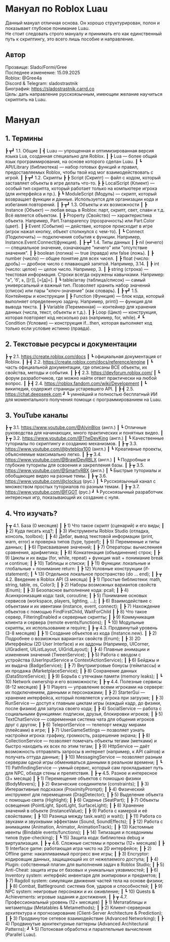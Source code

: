# Мануал по Roblox Luau
 Данный мануал отличная основа. Он хорошо структурирован, полон и показывает глубокое понимание Luau.  
Не стоит следовать строго мануалу и принимать его как единственный путь к скриптингу, это всего лишь пособие и направление.  

## Автор
Прозвище: Slado/Formi/Gree  
Последнее изменение: 15.09.2025  
Roblox: @Gree4a  
Discord & Telegram: sladostrastnik  
Биография: https://sladostrastnik.carrd.co  
Цель: дать направление русскоязычным, имеющим желание научиться скриптить на Luau.  


# Мануал
## 1. Термины
┣ ┳┛ 1.1. Общие
┃ ┫ Luau — упрощенная и оптимизированная версия языка Lua, созданная специально для Roblox.
┃ ┣ Lua — более общий язык программирования, на основе которого сделан Luau.
┃ ┗ API/Library (библиотека) — набор готовых функций и правил, предоставляемых Roblox, чтобы твой код мог взаимодействовать с игрой.
┃
┣ ┳┛ 1.2. Скрипты
┣ ┣ Script (Скрипт) — файл с кодом, который заставляет объекты в игре делать что-то.
┣ ┣ LocalScript (Клиент) — особый тип скрипта, который работает только на компьютере игрока (для интерфейса и пр.).
┣ ┗ ModuleScript (Модуль) — скрипт, который возвращает функции и данные. Используется для организации кода и избегания повторений.
┃
┣ ┳┛ 1.3. Объекты и их возможности
┃ ┣ Instance (Объект) — любая вещь в Roblox: парт, скрипт, свет, спавн и т.д. Всё является объектом.
┃ ┣ Property (Свойство) — характеристика объекта. Например, Part.Transparency (прозрачность) или Part.Color (цвет).
┃ ┣ Event (Событие) — действие, которое происходит в игре (игрок нажал кнопку, объект столкнулся с чем-то).
┃ ┗ Connect (Подключить) — подключения события к функции. Например, Instance.Event:Connect(функция).
┃
┣ ┳┛ 1.4. Типы данных
┃ ┣ nil (ничего) — специальное значение, означающее "ничего" или "отсутствие значения".
┃ ┣ boolean (логика) — true (правда) или false (ложь).
┃ ┣ number (число) — общее понятие для всех чисел.
┃ ┣ float (число: дробь) — дробное число с плавающей запятой. Например, 3.14.
┃ ┣ int (число: целое) — целое число. Например, 3.
┃ ┣ string (строка) — текстовая информация. Строки всегда окружены кавычками. Например: "а", 'б', `в`, [[г]], [=[д]=].
┃ ┗ table/array (таблица/список) — самый универсальный и важный тип. Позволяет хранить набор значений (список) или пары "ключ-значение" (как словарь).
┃
┣ ┳┛ 1.5. Контейнеры и конструкции
┃ ┣ Function (Функция) — блок кода, который выполняет определенную задачу. Например, print() — функция для вывода текста.
┃ ┣ Variable (Переменная) — контейнер для хранения данных (числа, текст, объекты и т.д.).
┃ ┣ Loop (Цикл) — конструкция, которая повторяет код несколько раз (например, for, while).
┛ ┗ Condition (Условие) — конструкция if...then, которая выполняет код только если условие истинно (правда).


## 2. Текстовые ресурсы и документации
┣ ┳ 2.1. https://create.roblox.com/docs
┃ ┗ официальная документация от Roblox.
┃
┣ ┫ 2.2. https://create.roblox.com/docs/reference/engine
┃ ┗ часть официальной документации, где описаны ВСЕ объекты, их свойства, методы и события.
┃
┣ ┫ 2.3. https://devforum.roblox.com/
┃ ┗ форум разработчиков, где можно найти ответ практически на любой вопрос.
┃
┣ ┫ 2.4. https://roblox.fandom.com/wiki/Development
┃ ┗ википедия, содержит страницы устаревшего API.
┃
┣ ┫ 2.5. https://chat.deepseek.com
┛ ┗ умнейший и полностью бесплатный ИИ для моментального получения помощи с программированием на Luau.


## 3. YouTube каналы
┣ ┳ 3.1. https://www.youtube.com/@AlvinBlox (англ.)
┃ ┗ Отличные руководства для начинающих, много практических и понятных видео.
┃
┣ ┳ 3.2. https://www.youtube.com/@TheDevKing (англ.)
┃ ┗ Качественные туториалы по скриптингу и созданию механизмов.
┃
┣ ┳ 3.3. https://www.youtube.com/@byteblox100 (англ.)
┃ ┗ Креативные проекты, объясняемые максимально легко.
┃
┣ ┳ 3.4. https://www.youtube.com/@BrawlDevRBLX (англ.)
┃ ┗ Подробные и глубокие туторилы для освоения и закрепления базы.
┃
┣ ┳ 3.5. https://www.youtube.com/@SmartyRBX (англ.)
┃ ┗ Быстрые туториалы и обобщающие видео на разные темы.
┃
┣ ┳ 3.6. https://www.youtube.com/@clockus (рус.)
┃ ┗ Русскоязычный канал с множеством простых туториалов по разным темам.
┃
┣ ┳ 3.7. https://www.youtube.com/@FGOT (рус.)
┛ ┗ Русскоязычный разработчик интересных игр, показывающий их создание с нуля.


## 4. Что изучать?
┣ ┳ 4.1. База (0 месяцев)
┃ ┣ 1) Что такое скрипт (сценарий) и его виды;
┃ ┣ 2) Куда писать код?;
┃ ┣ 3) Инструменты Roblox Studio (отладка, консоль, toolbox);
┃ ┣ 4) Дебаг, вывод текстовой информации (print, warn, error) и проверка типов (type, typeof);
┃ ┣ 5) Переменные и типы данных;
┃ ┣ 6) Присваивание значений;
┃ ┣ 7) Операторы: вычислениея сравнения, арифметика;
┃ ┣ 8) Конкатенация (объединение) строк;
┃ ┣ 9) Циклы и их виды (for, while, repeat) + функция wait + понимание break и continue;
┃ ┣ 10) Таблицы и списки;
┃ ┣ 11) Функции: локальные и глобальные + понимание return:
┃ ┣ 12) Условные конструкции (if-statement);
┃ ┗ 13) Отдельное локальное пространство (do ... end);
┃ 
┣ ┳ 4.2. Введение в Roblox API (3 месяца)
┃ ┣ 1) Простые библиотеки: math, string, table, os, Color3;
┃ ┣ 2) Наборы возможных вариантов свойств (Enum);
┃ ┣ 3) Безопасное выполнение кода: pcall;
┃ ┣ 4) Асинхронизация кода: task, coroutine;
┃ ┣ 5) Понимание основых сервисов (workspace, players, lighting, ...);
┃ ┣ 6) Взаимодействие с объектами и их ивентами (instance, event, connect);
┃ ┣ 7) Нахождение объектов с помощью FindFirstChild, WaitForChild
┃ ┣ 8) Что такое сервер, FilteringEnabled и серверные скрипты;
┃ ┣ 9) Коммуникация клиента и сервера (remote events/functions);
┃ ┗ 10) Модульные скрипты, их использование и require;
┃ 
┣ ┳ 4.3. Продвинутый уровень (3-8 месяцев)
┃ ┣ 1) Создание объектов из кода (Instance.new).
┃ ┣ 2) Подробнее о возможных вариантах свойств (Enum);
┃ ┣ 3) 2D Интерфейсы (2D User Interface) и их аддоны (Например, UICorner, UIGradient, UIListLayout, UIGridLayout);
┃ ┣ 4) Плавные анимации и изменения значений (TweenService);
┃ ┣ 5) Работа с вводом с устройства (UserInputService и ContextActionService);
┃ ┣ 6) Бейджы и их выдача (BadgeService);
┃ ┣ 7) Внутриигровые бонусы (геймпассы) и их продажа (MarketplaceService);
┃ ┣ 8) Сохранение данных (DataStoreService);
┃ ┣ 9) Борьба с утечками памяти (memory leaks);
┃ ┗ 10) Network ownership и его возможности;
┃ 
┣ ┳ 4.4. Полезные сервисы (8-12 месяцев)
┃ ┣ 1) Players — управление всеми игроками на сервере: их подключением, данными и персонажами;
┃ ┣ 2) StarterGui — хранение интерфейса, который появляется у игрока при загрузке;
┃ ┣ 3) RunService — доступ к главным циклам игры (каждый кадр, до физики, после физики) для запуска своего кода;
┃ ┣ 4) SocialService — работа с социальными функциями: подписки, друзья, блокировки игроков;
┃ ┣ 5) TextChatService — современная система чата для общения игроков друг с другом;
┃ ┣ 6) TeleportService — телепорт между мирами (плейсами) в игре;
┃ ┣ 7) UserGameSettings — позволяет узнать настройки игрока: графику, громкость, разрешение экрана;
┃ ┣ 8) CollectionService — позволяет помечать объекты тегами (метками) и быстро находить их всех по этим тегам;
┃ ┣ 9) HttpService — даёт возможность отправлять запросы в интернет (например, к API сайтов) и получать оттуда данные;
┃ ┣ 10) MessagingService — позволяет разным серверам одной игры обмениваться данными в реальном времени;
┃ ┗ 11) PathfindingService — умный сервис, который сам прокладывает путь для NPC, обходя стены и препятствия.
┃ 
┣ ┳ 4.5. Разное и интересное (3+ месяца)
┃ ┣ 1) Перемещение объектов с помощью физики (BodyMovers);
┃ ┣ 2) Физические соединители (constraints);
┃ ┣ 3) Интерактивные подсказки (ProximityPrompt);
┃ ┣ 4) Физический инструмент для перемещения (DragDetector);
┃ ┣ 5) Выделение объекта с помощью света (Highlight);
┃ ┣ 6) Сиденье (SeatPart);
┃ ┣ 7) Объекты освещения (PointLight, SpotLight, SurfaceLight);
┃ ┣ 8) Хранение значений в объекте (InstanceValue);
┃ ┣ 9) Работа с камерой и её свойствами;
┃ ┣ 10) Разница между task.wait() и wait();
┃ ┣ 11) Работа со звуками и звуоквыми эффектами (Sound, SoundEffects);
┃ ┣ 12) Работа с анимациям (Animation, Animator, AnimationTrack);
┃ ┣ 13) Кастомные ивенты (Bindable events/functions);
┃ ┣ 14) Типизация и псевдонимы типов (type-checking);
┃ ┗ 15) Защита кода: библиотека debug и виртуализация.
┃ 
┣ ┳ 4.6. Сложные системы и проекты (12+ месяцев)
┃ ┣ 1) Interface game: работающая игра чисто на 2D интерфейсе;
┃ ┣ 2) Offline game: накапливаемый прогресс вне игры;
┃ ┣ 3) Encryptor: кодировщик данных, защищающий их от нежелаемого доступа;
┃ ┣ 4) Plugin: собственный плагин для выполнения задач в Roblox Studio;
┃ ┣ 5) Anti-Cheat: защита игры от базовых и уникальных уязвимостей;
┃ ┣ 6) Inventory system: интерфейс инвентаря для экипировки и предметов;
┃ ┣ 7) Ragdoll system: симуляции движения частей тела на основе физики;
┃ ┣ 8) Combat, Battleground: система боя, ударов и способностей;
┃ ┣ 9) NPC system: неигровые персонажи и их оживление;
┃ ┗ 10) Quests & Achievements: игровые задания и достижения.
┃ 
┣ ┳ 4.7. Профессиональный уровень (12+ месяцев)
┃ ┣ 1) Метатаблицы и метаметоды (Metatables & Metamethods);
┃ ┣ 2) Клиент-серверная архитектура и прогнозирование (Client-Server Architecture & Prediction);
┃ ┣ 3) Продвинутое сетевое взаимодействие (Advanced Networking);
┃ ┣ 4) Продвинутые архитектурные паттерны (Advanced Architectural Patterns);
┛ ┗ 5) Потоковая обработка и параллельные вычисления (Parallel Luau).
